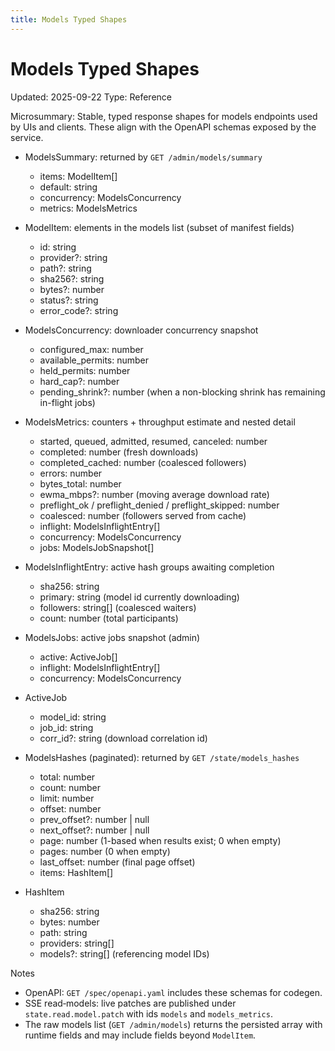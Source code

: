 ```yaml
---
title: Models Typed Shapes
---
```


# Models Typed Shapes

Updated: 2025-09-22
Type: Reference

Microsummary: Stable, typed response shapes for models endpoints used by UIs and clients. These align with the OpenAPI schemas exposed by the service.

- ModelsSummary: returned by `GET /admin/models/summary`
  - items: ModelItem[]
  - default: string
  - concurrency: ModelsConcurrency
  - metrics: ModelsMetrics

- ModelItem: elements in the models list (subset of manifest fields)
  - id: string
  - provider?: string
  - path?: string
  - sha256?: string
  - bytes?: number
  - status?: string
  - error_code?: string

- ModelsConcurrency: downloader concurrency snapshot
  - configured_max: number
  - available_permits: number
  - held_permits: number
  - hard_cap?: number
  - pending_shrink?: number (when a non-blocking shrink has remaining in-flight jobs)

- ModelsMetrics: counters + throughput estimate and nested detail
  - started, queued, admitted, resumed, canceled: number
  - completed: number (fresh downloads)
  - completed_cached: number (coalesced followers)
  - errors: number
  - bytes_total: number
  - ewma_mbps?: number (moving average download rate)
  - preflight_ok / preflight_denied / preflight_skipped: number
  - coalesced: number (followers served from cache)
  - inflight: ModelsInflightEntry[]
  - concurrency: ModelsConcurrency
  - jobs: ModelsJobSnapshot[]

- ModelsInflightEntry: active hash groups awaiting completion
  - sha256: string
  - primary: string (model id currently downloading)
  - followers: string[] (coalesced waiters)
  - count: number (total participants)

- ModelsJobs: active jobs snapshot (admin)
  - active: ActiveJob[]
  - inflight: ModelsInflightEntry[]
  - concurrency: ModelsConcurrency

- ActiveJob
  - model_id: string
  - job_id: string
  - corr_id?: string (download correlation id)

- ModelsHashes (paginated): returned by `GET /state/models_hashes`
  - total: number
  - count: number
  - limit: number
  - offset: number
  - prev_offset?: number | null
  - next_offset?: number | null
  - page: number (1-based when results exist; 0 when empty)
  - pages: number (0 when empty)
  - last_offset: number (final page offset)
  - items: HashItem[]

- HashItem
  - sha256: string
  - bytes: number
  - path: string
  - providers: string[]
  - models?: string[] (referencing model IDs)

Notes
- OpenAPI: `GET /spec/openapi.yaml` includes these schemas for codegen.
- SSE read‑models: live patches are published under `state.read.model.patch` with ids `models` and `models_metrics`.
- The raw models list (`GET /admin/models`) returns the persisted array with runtime fields and may include fields beyond `ModelItem`.
